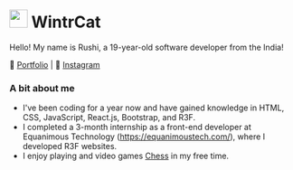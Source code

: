 # <img src="https://wintrcat.uk/static/twigwhite.png" height="32"> WintrCat

Hello! My name is Rushi, a 19-year-old software developer from the India!

📑 [Portfolio](https://) | 📸 [Instagram](https://www.instagram.com/rushi.panchal.2004/)

### A bit about me
- I've been coding for a year now and have gained knowledge in HTML, CSS, JavaScript, React.js, Bootstrap, and R3F.
- I completed a 3-month internship as a front-end developer at Equanimous Technology (https://equanimoustech.com/), where I developed R3F websites.
- I enjoy playing and video games [Chess](https://www.chess.com/member/panchalrushi) in my free time.

